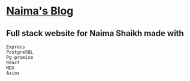 # [Naima's Blog](https://naimashaikh.dev)

## Full stack website for Naima Shaikh made with
```
Express
PostgreSQL
Pg-promise
React
MDX
Axios
```
